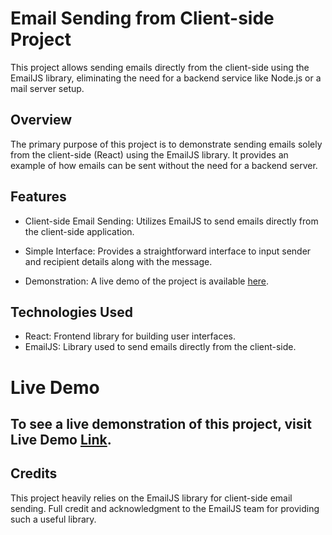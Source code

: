 # Email Sending from Client-side Project

This project allows sending emails directly from the client-side using the EmailJS library, eliminating the need for a backend service like Node.js or a mail server setup.

## Overview

The primary purpose of this project is to demonstrate sending emails solely from the client-side (React) using the EmailJS library. It provides an example of how emails can be sent without the need for a backend server.

## Features

- Client-side Email Sending: Utilizes EmailJS to send emails directly from the client-side application.

- Simple Interface: Provides a straightforward interface to input sender and recipient details along with the message.

- Demonstration: A live demo of the project is available [here](https://react-send-email.netlify.app/).

## Technologies Used

- React: Frontend library for building user interfaces.
- EmailJS: Library used to send emails directly from the client-side.

# Live Demo

## To see a live demonstration of this project, visit Live Demo [Link](https://react-send-email.netlify.app/).

## Credits

This project heavily relies on the EmailJS library for client-side email sending. Full credit and acknowledgment to the EmailJS team for providing such a useful library.

